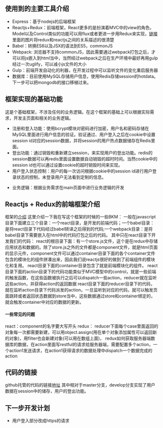 ## 使用到的主要工具介绍
* Express：基于nodejs的后端框架
* Reactjs+Redux：前端框架，React更多的是扮演着MVC中的view的角色，Model以及Control类似的功能可以用flux或者更进一步用Redux来实现，[链接](https://github.com/buckyroberts/React-Redux-Boilerplate) 里面的图片将redux和reactjs之间的关系描述的很清楚
* Babel：转换ES6以及JSX的语法到ES5，commonJS
* Webpack: 浏览器不支持commonJS，因此需要通过webpack打包之后，才可以将js嵌入到html当中，当然经过webpack之后在生产环境中最好再用gulp经过一次uglify，可以减小js文件的大小
* Gulp：前端开发自动化的利器，在开发过程中可以监听文件的变化重启服务器
* 数据库：目前使用MySQL存储用户信息，使用Redis存储session的hotdata。下一步可以把mongodb的接口移植过来。

## 框架实现的基础功能
这是个基础框架，不涉及任何的业务逻辑。在这个框架的基础上可以根据实际需求，开发主页面和相关的业务逻辑。
* 注册和登入功能：使用bcrypt模块对密码进行加密，用户名和密码存储在MySQL里面进行用户信息的验证。验证通过、用户登入之后在cookie中设置session id对应的session数据，并将session的用户热点数据储存在Redis里面。
* 登出功能：通过销毁和重新建立session，来实现用户的登出功能。redis的session数据可以再redis里面设置数据自动销毁的超时时间。当然cookie中的session id也可以通过设置cookie的超时销毁时间来实现。
* 用户登入状态控制：用户的每一次访问根据cookie中的session id进行用户登录状态的控制，未登录用户无法看到定制的信息。
<!--more-->
* 业务逻辑：根据业务需求在main页面中进行业务逻辑的开发

## Reactjs + Redux的前端框架介绍
框架的[介绍](https://github.com/buckyroberts/React-Redux-Boilerplate)
这里介绍一下我在写这个框架的时候的一些BKM：
一般在javascript目录下面建立三个目录：一个react目录，是开发的前端代码；一个babel目录：是将react目录下代码经过babel转译之后得到的代码;一个webpack目录：是将babel目录下需要嵌入在html中的代码打包之后的代码。
其中只在react目录下开发我们的代码：
react的根目录下面：有一个store.js文件，这个是在redux中存储应用状态和数据的。除了store.js之外的文件都是component文件，就是html页面的显示元件，component文件可以通过container目录下面的各个container文件包含的模块化的组件拼凑出来，因此我们说reactjs很好的做到了前端组件的模块化和复用。
react目录下面的container目录包含了就是前端模块化的组件。
react目录下面的action目录下的代码功能类似于MVC模型中的control，就是一些前端的触发函数，在这些函数被执行之后可以dispatch一些action，reducer就在监听这些action，并获得action的返回数据
react目录下面的reducer目录下的代码，就在监听action目录下代码派发的action，一旦监听到对应的代码，就可以触发页面跳转或者返回状态数据到store当中，这些数据通过store和container绑定的，就会触发container中对应的数据的更新。

#### 一些常见的问题
react：component的名字要大写开头
redux： reducer下面每个case里面返回的对象每一次都需要新建，可以用object.assign(用在单个对象添加属性可以返回新的对象)，用filter也会新建对象(可以用在数组上面)，
redux如何获取服务器端数据库的数据，在action里面写restful的请求给服务器端，需要配置多个action，一个action1发送请求，在action1获得请求的数据处理中dispatch一个数据完成的action

## 代码的链接
github托管的代码的链接[地址](https://github.com/Leslie-Fang/express_reactjs)
其中相对于master分支，develop分支实现了用户数据在session中的储存，用户的登出功能。
## 下一步开发计划
* 用户登入部分改成https的请求
